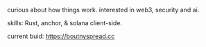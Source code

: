 curious about how things work.
interested in web3, security and ai.

skills: Rust, anchor, & solana client-side.

current buid: https://boutnyspread.cc


 

<!---
Praharx/Praharx is a ✨ special ✨ repository because its `README.md` (this file) appears on your GitHub profile.
You can click the Preview link to take a look at your changes.
--->
